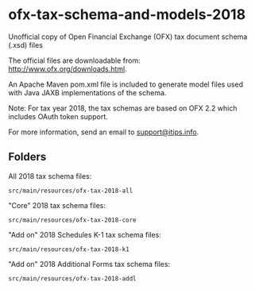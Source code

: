# ofx-tax-schema-and-models-2018

Unofficial copy of Open Financial Exchange (OFX) tax document schema (.xsd) files

The official files are downloadable from: http://www.ofx.org/downloads.html.

An Apache Maven pom.xml file is included to generate model files used with Java JAXB implementations of the schema.

Note: For tax year 2018, the tax schemas are based on OFX 2.2 which includes OAuth token support.

For more information, send an email to support@itips.info.


## Folders

All 2018 tax schema files:

```
src/main/resources/ofx-tax-2018-all
```

"Core" 2018 tax schema files:

```
src/main/resources/ofx-tax-2018-core
```

"Add on" 2018 Schedules K-1 tax schema files:

```
src/main/resources/ofx-tax-2018-k1
```

"Add on" 2018 Additional Forms tax schema files:

```
src/main/resources/ofx-tax-2018-addl
```

